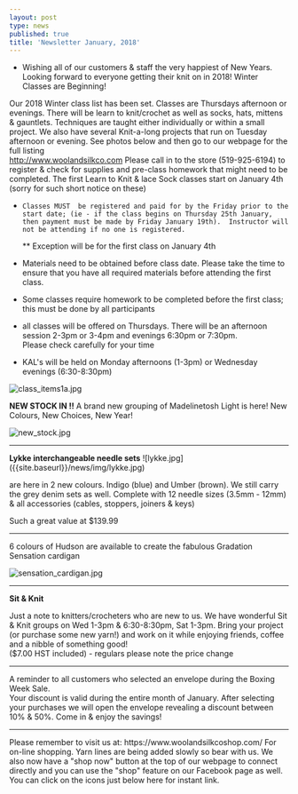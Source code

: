 ```yaml
---
layout: post
type: news
published: true
title: 'Newsletter January, 2018'
---
```


- Wishing all of our customers & staff the very happiest of New Years. Looking forward to everyone getting their knit on in 2018!
Winter Classes are Beginning!

Our 2018 Winter class list has been set. Classes are Thursdays afternoon or evenings. There will be learn to knit/crochet as well as socks, hats, mittens & gauntlets. Techniques are taught either individually or within a small project. 
We also have several Knit-a-long projects that run on Tuesday afternoon or evening. See photos below and then go to our webpage for the full listing   
 http://www.woolandsilkco.com
Please call in to the store (519-925-6194) to register & check for supplies and pre-class homework that might need to be completed.
The first Learn to Knit & lace Sock classes start on January 4th (sorry for such short notice on these) 

-     Classes MUST  be registered and paid for by the Friday prior to the start date; (ie - if the class begins on Thursday 25th January, then payment must be made by Friday January 19th).  Instructor will not be attending if no one is registered.
     **  Exception will be for the first class on January 4th

-  Materials need to be obtained before class date. Please take the time
    to ensure that you have all required materials before attending the
    first class.
-  Some classes require homework to be completed before the first
   class; this must be done by all participants
-  all classes will be offered on Thursdays. There will be an afternoon
    session 2-3pm or 3-4pm and evenings 6:30pm or 7:30pm.  
    Please check carefully for your time
-  KAL's will be held on Monday afternoons (1-3pm) or Wednesday
    evenings (6:30-8:30pm)
    
![class_items1a.jpg]({{site.baseurl}}/news/img/class_items1a.jpg)
                  
<strong>NEW STOCK IN !!</strong>
A brand new grouping of Madelinetosh Light is here!  New Colours, New Choices, New Year!

![new_stock.jpg]({{site.baseurl}}/news/img/new_stock.jpg)
  <hr>
<strong>Lykke interchangeable needle sets</strong>
![lykke.jpg]({{site.baseurl}}/news/img/lykke.jpg)

are here in 2 new colours. Indigo (blue) and Umber (brown). We still carry the grey denim sets as well. Complete with 12 needle sizes (3.5mm - 12mm) & all accessories (cables, stoppers, joiners & keys)

Such a great value at $139.99
<hr>
6 colours of Hudson are available to create the fabulous Gradation Sensation cardigan 

![sensation_cardigan.jpg]({{site.baseurl}}/news/img/sensation_cardigan.jpg)
<hr>
<strong>Sit & Knit</strong>
 
Just a note to knitters/crocheters who are new to us. We have wonderful Sit & Knit groups on Wed 1-3pm & 6:30-8:30pm, Sat 1-3pm.  Bring your project (or purchase some new yarn!) and work on it while enjoying friends, coffee and a nibble of something good!  
($7.00 HST included) - regulars please note the price change

<hr>

A reminder to all customers who selected an envelope during the Boxing Week Sale.  
Your discount is valid during the entire month of January.  After selecting your purchases we will open the envelope revealing a 
discount between 10% & 50%. Come in & enjoy the savings!
<hr>
Please remember to visit us at: https://www.woolandsilkcoshop.com/  
For on-line shopping. Yarn lines are being added slowly so bear with us. We also now have a "shop now" button at the top of our webpage to connect directly and you can use the "shop" feature on our Facebook page as well.  You can click on the icons just below here for instant link.

